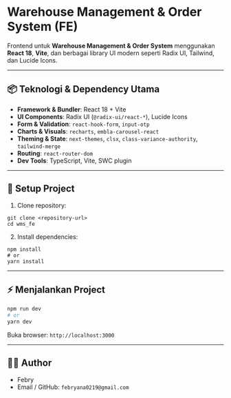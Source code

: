 # Warehouse Management & Order System (FE)

Frontend untuk **Warehouse Management & Order System** menggunakan **React 18**, **Vite**, dan berbagai library UI modern seperti Radix UI, Tailwind, dan Lucide Icons.

---

## 📦 Teknologi & Dependency Utama

- **Framework & Bundler**: React 18 + Vite
- **UI Components**: Radix UI (`@radix-ui/react-*`), Lucide Icons
- **Form & Validation**: `react-hook-form`, `input-otp`
- **Charts & Visuals**: `recharts`, `embla-carousel-react`
- **Theming & State**: `next-themes`, `clsx`, `class-variance-authority`, `tailwind-merge`
- **Routing**: `react-router-dom`
- **Dev Tools**: TypeScript, Vite, SWC plugin

---

## 🚀 Setup Project

1. Clone repository:

```
git clone <repository-url>
cd wms_fe
```

2. Install dependencies:

```
npm install
# or
yarn install
```
---
## ⚡ Menjalankan Project

```bash
npm run dev
# or
yarn dev

```
Buka browser: `http://localhost:3000`

---
## 👨‍💻 Author

- Febry
- Email / GitHub: `febryana0219@gmail.com`